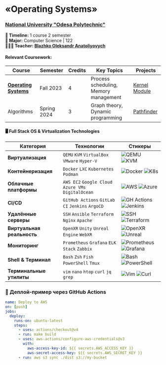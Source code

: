 # «Operating Systems»
### [National University "Odesa Polytechnic"](https://op.edu.ua/)
**📅 Timeline:** 1 course 2 semester  
**🎯 Major:** Computer Science | 122  
**👨🏻‍🏫 Teacher: [Blazhko Oleksandr Anatoliyovych](https://op.edu.ua/staff/4497767)**  

#### Relevant Coursework:
| Course | Semester | Credits | Key Topics | Projects |
|--------|----------|---------|------------|----------|
| **[Operating Systems](course-link)** | Fall 2023 | 4 | Process scheduling, Memory management | [Kernel Module](project-link) |
| Algorithms | Spring 2024 | 3 | Graph theory, Dynamic programming | [Pathfinder](project-link) |

#### 🖥️ Full Stack OS & Virtualization Technologies

| Категория            | Технологии                                                                 | Стикеры                                                                                                                                 |
|----------------------|----------------------------------------------------------------------------|-----------------------------------------------------------------------------------------------------------------------------------------|
| **Виртуализация**    | `QEMU` `KVM` `VirtualBox` `VMware` `Hyper-V`                              | ![QEMU](https://img.shields.io/badge/QEMU-FF6600?logo=qemu&logoColor=white) ![KVM](https://img.shields.io/badge/KVM-4695EB?logo=virtualbox) |
| **Контейнеризация**  | `Docker` `LXC` `Kubernetes` `Podman`                                      | ![Docker](https://img.shields.io/badge/Docker-2496ED?logo=docker&logoColor=white) ![K8s](https://img.shields.io/badge/Kubernetes-326CE5?logo=kubernetes) |
| **Облачные платформы** | `AWS EC2` `Google Cloud` `Azure VMs` `DigitalOcean`                    | ![AWS](https://img.shields.io/badge/AWS-FF9900?logo=amazon-aws) ![Azure](https://img.shields.io/badge/Azure-0089D6?logo=microsoft-azure) |
| **CI/CD**           | `GitHub Actions` `GitLab CI` `Jenkins` `ArgoCD`                          | ![GH Actions](https://img.shields.io/badge/GitHub_Actions-2088FF?logo=github-actions) ![Jenkins](https://img.shields.io/badge/Jenkins-D24939?logo=jenkins) |
| **Удалённые серверы** | `SSH` `Ansible` `Terraform` `Nginx` `Apache`                           | ![SSH](https://img.shields.io/badge/SSH-53A1D3?logo=ssh) ![Terraform](https://img.shields.io/badge/Terraform-7B42BC?logo=terraform) |
| **Виртуальная реальность** | `OpenXR` `Unity` `Unreal Engine` `WebXR`                            | ![OpenXR](https://img.shields.io/badge/OpenXR-FF3C00?logo=openxr) ![Unreal](https://img.shields.io/badge/Unreal-0E1128?logo=unreal-engine) |
| **Мониторинг**       | `Prometheus` `Grafana` `ELK Stack` `Zabbix`                              | ![Prometheus](https://img.shields.io/badge/Prometheus-E6522C?logo=prometheus) ![Grafana](https://img.shields.io/badge/Grafana-F46800?logo=grafana) |
| **Shell & Терминал** | `Bash` `Zsh` `Fish` `PowerShell` `Tmux`                                   | ![Bash](https://img.shields.io/badge/Bash-4EAA25?logo=gnu-bash) ![PowerShell](https://img.shields.io/badge/PowerShell-5391FE?logo=powershell) |
| **Терминальные утилиты** | `vim` `nano` `htop` `curl` `jq` `grep`                              | ![Vim](https://img.shields.io/badge/Vim-019733?logo=vim) ![Curl](https://img.shields.io/badge/Curl-073551?logo=curl) |
### 🚀 Деплой-пример через GitHub Actions
```yaml
name: Deploy to AWS
on: [push]
jobs:
  deploy:
    runs-on: ubuntu-latest
    steps:
      - uses: actions/checkout@v4
      - run: make build
      - uses: aws-actions/configure-aws-credentials@v3
        with:
          aws-access-key-id: ${{ secrets.AWS_ACCESS_KEY }}
          aws-secret-access-key: ${{ secrets.AWS_SECRET_KEY }}
      - run: aws s3 sync ./dist s3://my-bucket
